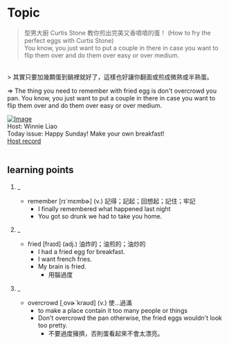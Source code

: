 # Topic

> 型男大廚 Curtis Stone 教你煎出完美又香噴噴的蛋！ (How to fry the perfect eggs with Curtis Stone) <br>
> You know, you just want to put a couple in there in case you want to flip them over and do them over easy or over medium.
 <br>
> 其實只要加幾顆蛋到鍋裡就好了，這樣也好讓你翻面或煎成微熟或半熟蛋。 <br>

=> The thing you need to remember with fried egg is don't overcrowd you pan.
You know, you just want to put a couple in there in case you want to flip them over and do them over easy or over medium.

[![Image](https://cdn.voicetube.com/assets/thumbnails/SbOx5pkheFE.jpg)](https://www.youtube.com/embed/SbOx5pkheFE?rel=0&showinfo=0&cc_load_policy=0&controls=1&autoplay=1&iv_load_policy=3&playsinline=1&wmode=transparent&start=68&end=73&enablejsapi=1&origin=https://tw.voicetube.com&widgetid=1)<br>
Host: Winnie Liao
<br>Today issue: Happy Sunday! Make your own breakfast!
<br>
[Host record](https://cdn.voicetube.com/tmp/everyday_records/callmeboss901/3337.mp3)
<br><br>
## learning points
1. _
	* remember [rɪˋmɛmbɚ] (v.) 記得；記起；回想起；記住；牢記
		- I finally remembered what happened last night
		- You got so drunk we had to take you home.

2. _
	* fried [fraɪd] (adj.) 油炸的；油煎的；油炒的
		- I had a fried egg for breakfast.
		- I want french fries.
		- My brain is fried.
			+ 用腦過度

3. _
	* overcrowd [͵ovɚˋkraʊd] (v.) 使...過滿
		- to make a place contain it too many people or things
		- Don't overcrowd the pan otherwise, the fried eggs wouldn't look too pretty.
			+ 不要過度擁擠，否則蛋看起來不會太漂亮。
